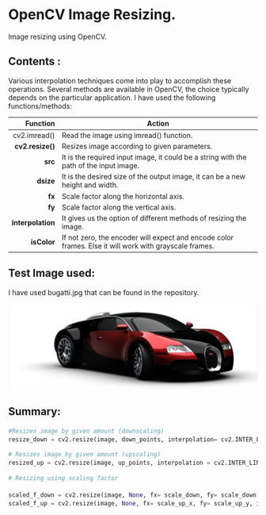 # OpenCV Image Resizing.
Image resizing using OpenCV.
## Contents :

Various interpolation techniques come into play to accomplish these operations. Several methods are available in OpenCV, the choice typically depends on the particular application.
I have used the following functions/methods:

| Function        |Action                                                                        | 
|----------------:|------------------------------------------------------------------------------|
|cv2.imread()     | Read the image using imread() function.|
|**cv2.resize()**    | Resizes image according to given parameters.                 |
|     **src**    |  It is the required input image, it could be a string with the path of the input image.                                                             |
|    **dsize** |    It is the desired size of the output image, it can be a new height and width.                                                 |
|     **fx**      |  Scale factor along the horizontal axis.                     |
|     **fy**         |  Scale factor along the vertical axis.                                     |
|     **interpolation**   |  It gives us the option of different methods of resizing the image.                                             |
|     **isColor**     |  If not zero, the encoder will expect and encode color frames. Else it will work with grayscale frames.|


## Test Image used: 
I have used bugatti.jpg that can be found in the repository.

![Source Image Sequence](https://github.com/steinerML/OpenCV-Training-Image-Resizing/blob/main/bugatti.jpg)


## Summary:

```python
#Resizes image by given amount (downscaling)
resize_down = cv2.resize(image, down_points, interpolation= cv2.INTER_LINEAR)
```

```python
# Resizes image by given amount (upscaling)
resized_up = cv2.resize(image, up_points, interpolation = cv2.INTER_LINEAR)

```
```python
# Resizing using scaling factor
 
scaled_f_down = cv2.resize(image, None, fx= scale_down, fy= scale_down, interpolation= cv2.INTER_LINEAR)
scaled_f_up = cv2.resize(image, None, fx= scale_up_x, fy= scale_up_y, interpolation= cv2.INTER_LINEAR)

```

